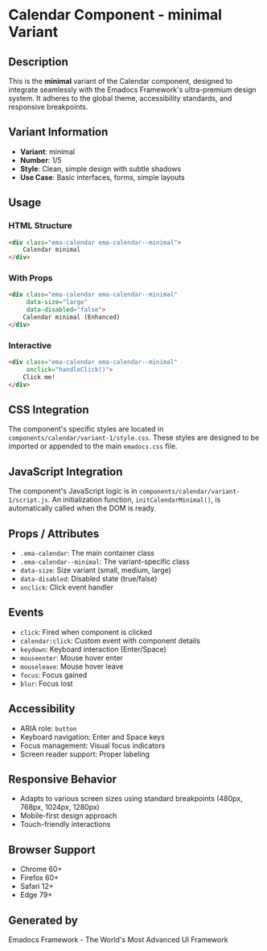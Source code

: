 # Calendar Component - minimal Variant

## Description
This is the **minimal** variant of the Calendar component, designed to integrate seamlessly with the Emadocs Framework's ultra-premium design system. It adheres to the global theme, accessibility standards, and responsive breakpoints.

## Variant Information
- **Variant**: minimal
- **Number**: 1/5
- **Style**: Clean, simple design with subtle shadows
- **Use Case**: Basic interfaces, forms, simple layouts

## Usage

### HTML Structure
```html
<div class="ema-calendar ema-calendar--minimal">
    Calendar minimal
</div>
```

### With Props
```html
<div class="ema-calendar ema-calendar--minimal" 
     data-size="large" 
     data-disabled="false">
    Calendar minimal (Enhanced)
</div>
```

### Interactive
```html
<div class="ema-calendar ema-calendar--minimal" 
     onclick="handleClick()">
    Click me!
</div>
```

## CSS Integration
The component's specific styles are located in `components/calendar/variant-1/style.css`. These styles are designed to be imported or appended to the main `emadocs.css` file.

## JavaScript Integration
The component's JavaScript logic is in `components/calendar/variant-1/script.js`. An initialization function, `initCalendarMinimal()`, is automatically called when the DOM is ready.

## Props / Attributes
- `.ema-calendar`: The main container class
- `.ema-calendar--minimal`: The variant-specific class
- `data-size`: Size variant (small, medium, large)
- `data-disabled`: Disabled state (true/false)
- `onclick`: Click event handler

## Events
- `click`: Fired when component is clicked
- `calendar:click`: Custom event with component details
- `keydown`: Keyboard interaction (Enter/Space)
- `mouseenter`: Mouse hover enter
- `mouseleave`: Mouse hover leave
- `focus`: Focus gained
- `blur`: Focus lost

## Accessibility
- ARIA role: `button`
- Keyboard navigation: Enter and Space keys
- Focus management: Visual focus indicators
- Screen reader support: Proper labeling

## Responsive Behavior
- Adapts to various screen sizes using standard breakpoints (480px, 768px, 1024px, 1280px)
- Mobile-first design approach
- Touch-friendly interactions

## Browser Support
- Chrome 60+
- Firefox 60+
- Safari 12+
- Edge 79+

## Generated by
Emadocs Framework - The World's Most Advanced UI Framework
